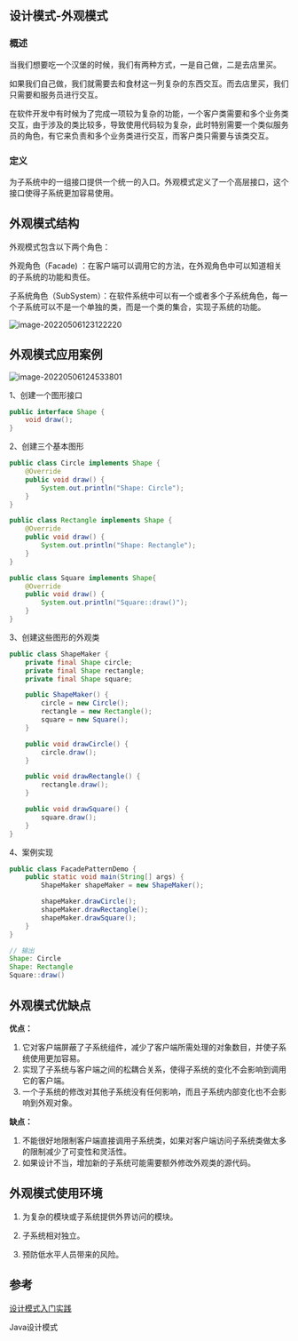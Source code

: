 ## 设计模式-外观模式

### 概述

当我们想要吃一个汉堡的时候，我们有两种方式，一是自己做，二是去店里买。

如果我们自己做，我们就需要去和食材这一列复杂的东西交互。而去店里买，我们只需要和服务员进行交互。

在软件开发中有时候为了完成一项较为复杂的功能，一个客户类需要和多个业务类交互，由于涉及的类比较多，导致使用代码较为复杂，此时特别需要一个类似服务员的角色，有它来负责和多个业务类进行交互，而客户类只需要与该类交互。

### 定义

为子系统中的一组接口提供一个统一的入口。外观模式定义了一个高层接口，这个接口使得子系统更加容易使用。

## 外观模式结构

外观模式包含以下两个角色：

外观角色（Facade) ：在客户端可以调用它的方法，在外观角色中可以知道相关的子系统的功能和责任。

子系统角色（SubSystem）：在软件系统中可以有一个或者多个子系统角色，每一个子系统可以不是一个单独的类，而是一个类的集合，实现子系统的功能。



![image-20220506123122220](https://blog-1300853183.cos.ap-chengdu.myqcloud.com/img/image-20220506123122220.png)

## 外观模式应用案例

![image-20220506124533801](https://blog-1300853183.cos.ap-chengdu.myqcloud.com/img/image-20220506124533801.png)

1、创建一个图形接口

```java
public interface Shape {
    void draw();
}
```

2、创建三个基本图形

```java
public class Circle implements Shape {
    @Override
    public void draw() {
        System.out.println("Shape: Circle");
    }
}

public class Rectangle implements Shape {
    @Override
    public void draw() {
        System.out.println("Shape: Rectangle");
    }
}

public class Square implements Shape{
    @Override
    public void draw() {
        System.out.println("Square::draw()");
    }
}
```

3、创建这些图形的外观类

```java
public class ShapeMaker {
    private final Shape circle;
    private final Shape rectangle;
    private final Shape square;

    public ShapeMaker() {
        circle = new Circle();
        rectangle = new Rectangle();
        square = new Square();
    }

    public void drawCircle() {
        circle.draw();
    }

    public void drawRectangle() {
        rectangle.draw();
    }

    public void drawSquare() {
        square.draw();
    }
}

```

4、案例实现

```java
public class FacadePatternDemo {
    public static void main(String[] args) {
        ShapeMaker shapeMaker = new ShapeMaker();

        shapeMaker.drawCircle();
        shapeMaker.drawRectangle();
        shapeMaker.drawSquare();
    }
}

// 输出
Shape: Circle
Shape: Rectangle
Square::draw()
```

## 外观模式优缺点

**优点：**

1. 它对客户端屏蔽了子系统组件，减少了客户端所需处理的对象数目，并使子系统使用更加容易。
2. 实现了子系统与客户端之间的松耦合关系，使得子系统的变化不会影响到调用它的客户端。
3. 一个子系统的修改对其他子系统没有任何影响，而且子系统内部变化也不会影响到外观对象。

**缺点：**

1. 不能很好地限制客户端直接调用子系统类，如果对客户端访问子系统类做太多的限制减少了可变性和灵活性。
2. 如果设计不当，增加新的子系统可能需要额外修改外观类的源代码。

## 外观模式使用环境

1. 为复杂的模块或子系统提供外界访问的模块。 

2. 子系统相对独立。 

3. 预防低水平人员带来的风险。

## 参考

[设计模式入门实践](https://www.cmsblogs.com/article/1407700152680058880)

Java设计模式